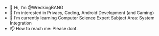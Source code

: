 - 👋 Hi, I’m @WreckingBANG
- 👀 I’m interested in Privacy, Coding, Android Development (and Gaming)
- 🌱 I’m currently learning Computer Science Expert Subject Area: System Integration
- 📫 How to reach me: Please dont.
